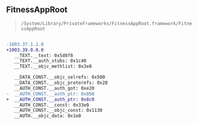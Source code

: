 ## FitnessAppRoot

> `/System/Library/PrivateFrameworks/FitnessAppRoot.framework/FitnessAppRoot`

```diff

-1003.37.1.2.0
+1003.39.0.0.0
   __TEXT.__text: 0x5d8f8
   __TEXT.__auth_stubs: 0x1c40
   __TEXT.__objc_methlist: 0x3e8

   __DATA_CONST.__objc_selrefs: 0x500
   __DATA_CONST.__objc_protorefs: 0x28
   __AUTH_CONST.__auth_got: 0xe20
-  __AUTH_CONST.__auth_ptr: 0x8b8
+  __AUTH_CONST.__auth_ptr: 0x8c0
   __AUTH_CONST.__const: 0x33e0
   __AUTH_CONST.__objc_const: 0x1130
   __AUTH.__objc_data: 0x1e0

```
